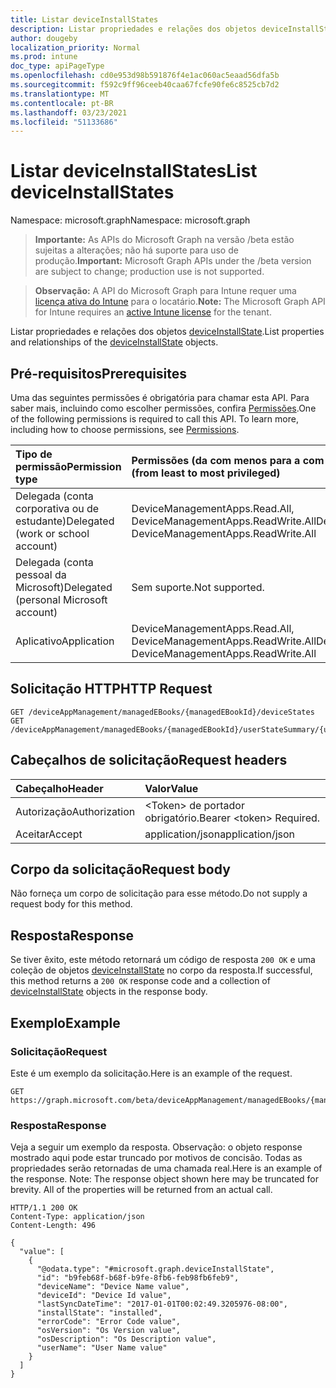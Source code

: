 ```yaml
---
title: Listar deviceInstallStates
description: Listar propriedades e relações dos objetos deviceInstallState.
author: dougeby
localization_priority: Normal
ms.prod: intune
doc_type: apiPageType
ms.openlocfilehash: cd0e953d98b591876f4e1ac060ac5eaad56dfa5b
ms.sourcegitcommit: f592c9ff96ceeb40caa67fcfe90fe6c8525cb7d2
ms.translationtype: MT
ms.contentlocale: pt-BR
ms.lasthandoff: 03/23/2021
ms.locfileid: "51133686"
---
```

# <a name="list-deviceinstallstates"></a><span data-ttu-id="bc939-103">Listar deviceInstallStates</span><span class="sxs-lookup"><span data-stu-id="bc939-103">List deviceInstallStates</span></span>

<span data-ttu-id="bc939-104">Namespace: microsoft.graph</span><span class="sxs-lookup"><span data-stu-id="bc939-104">Namespace: microsoft.graph</span></span>

> <span data-ttu-id="bc939-105">**Importante:** As APIs do Microsoft Graph na versão /beta estão sujeitas a alterações; não há suporte para uso de produção.</span><span class="sxs-lookup"><span data-stu-id="bc939-105">**Important:** Microsoft Graph APIs under the /beta version are subject to change; production use is not supported.</span></span>

> <span data-ttu-id="bc939-106">**Observação:** A API do Microsoft Graph para Intune requer uma [licença ativa do Intune](https://go.microsoft.com/fwlink/?linkid=839381) para o locatário.</span><span class="sxs-lookup"><span data-stu-id="bc939-106">**Note:** The Microsoft Graph API for Intune requires an [active Intune license](https://go.microsoft.com/fwlink/?linkid=839381) for the tenant.</span></span>

<span data-ttu-id="bc939-107">Listar propriedades e relações dos objetos [deviceInstallState](../resources/intune-books-deviceinstallstate.md).</span><span class="sxs-lookup"><span data-stu-id="bc939-107">List properties and relationships of the [deviceInstallState](../resources/intune-books-deviceinstallstate.md) objects.</span></span>

## <a name="prerequisites"></a><span data-ttu-id="bc939-108">Pré-requisitos</span><span class="sxs-lookup"><span data-stu-id="bc939-108">Prerequisites</span></span>
<span data-ttu-id="bc939-p101">Uma das seguintes permissões é obrigatória para chamar esta API. Para saber mais, incluindo como escolher permissões, confira [Permissões](/graph/permissions-reference).</span><span class="sxs-lookup"><span data-stu-id="bc939-p101">One of the following permissions is required to call this API. To learn more, including how to choose permissions, see [Permissions](/graph/permissions-reference).</span></span>

|<span data-ttu-id="bc939-111">Tipo de permissão</span><span class="sxs-lookup"><span data-stu-id="bc939-111">Permission type</span></span>|<span data-ttu-id="bc939-112">Permissões (da com menos para a com mais privilégios)</span><span class="sxs-lookup"><span data-stu-id="bc939-112">Permissions (from least to most privileged)</span></span>|
|:---|:---|
|<span data-ttu-id="bc939-113">Delegada (conta corporativa ou de estudante)</span><span class="sxs-lookup"><span data-stu-id="bc939-113">Delegated (work or school account)</span></span>|<span data-ttu-id="bc939-114">DeviceManagementApps.Read.All, DeviceManagementApps.ReadWrite.All</span><span class="sxs-lookup"><span data-stu-id="bc939-114">DeviceManagementApps.Read.All, DeviceManagementApps.ReadWrite.All</span></span>|
|<span data-ttu-id="bc939-115">Delegada (conta pessoal da Microsoft)</span><span class="sxs-lookup"><span data-stu-id="bc939-115">Delegated (personal Microsoft account)</span></span>|<span data-ttu-id="bc939-116">Sem suporte.</span><span class="sxs-lookup"><span data-stu-id="bc939-116">Not supported.</span></span>|
|<span data-ttu-id="bc939-117">Aplicativo</span><span class="sxs-lookup"><span data-stu-id="bc939-117">Application</span></span>|<span data-ttu-id="bc939-118">DeviceManagementApps.Read.All, DeviceManagementApps.ReadWrite.All</span><span class="sxs-lookup"><span data-stu-id="bc939-118">DeviceManagementApps.Read.All, DeviceManagementApps.ReadWrite.All</span></span>|

## <a name="http-request"></a><span data-ttu-id="bc939-119">Solicitação HTTP</span><span class="sxs-lookup"><span data-stu-id="bc939-119">HTTP Request</span></span>
<!-- {
  "blockType": "ignored"
}
-->
``` http
GET /deviceAppManagement/managedEBooks/{managedEBookId}/deviceStates
GET /deviceAppManagement/managedEBooks/{managedEBookId}/userStateSummary/{userInstallStateSummaryId}/deviceStates
```

## <a name="request-headers"></a><span data-ttu-id="bc939-120">Cabeçalhos de solicitação</span><span class="sxs-lookup"><span data-stu-id="bc939-120">Request headers</span></span>
|<span data-ttu-id="bc939-121">Cabeçalho</span><span class="sxs-lookup"><span data-stu-id="bc939-121">Header</span></span>|<span data-ttu-id="bc939-122">Valor</span><span class="sxs-lookup"><span data-stu-id="bc939-122">Value</span></span>|
|:---|:---|
|<span data-ttu-id="bc939-123">Autorização</span><span class="sxs-lookup"><span data-stu-id="bc939-123">Authorization</span></span>|<span data-ttu-id="bc939-124">&lt;Token&gt; de portador obrigatório.</span><span class="sxs-lookup"><span data-stu-id="bc939-124">Bearer &lt;token&gt; Required.</span></span>|
|<span data-ttu-id="bc939-125">Aceitar</span><span class="sxs-lookup"><span data-stu-id="bc939-125">Accept</span></span>|<span data-ttu-id="bc939-126">application/json</span><span class="sxs-lookup"><span data-stu-id="bc939-126">application/json</span></span>|

## <a name="request-body"></a><span data-ttu-id="bc939-127">Corpo da solicitação</span><span class="sxs-lookup"><span data-stu-id="bc939-127">Request body</span></span>
<span data-ttu-id="bc939-128">Não forneça um corpo de solicitação para esse método.</span><span class="sxs-lookup"><span data-stu-id="bc939-128">Do not supply a request body for this method.</span></span>

## <a name="response"></a><span data-ttu-id="bc939-129">Resposta</span><span class="sxs-lookup"><span data-stu-id="bc939-129">Response</span></span>
<span data-ttu-id="bc939-130">Se tiver êxito, este método retornará um código de resposta `200 OK` e uma coleção de objetos [deviceInstallState](../resources/intune-books-deviceinstallstate.md) no corpo da resposta.</span><span class="sxs-lookup"><span data-stu-id="bc939-130">If successful, this method returns a `200 OK` response code and a collection of [deviceInstallState](../resources/intune-books-deviceinstallstate.md) objects in the response body.</span></span>

## <a name="example"></a><span data-ttu-id="bc939-131">Exemplo</span><span class="sxs-lookup"><span data-stu-id="bc939-131">Example</span></span>

### <a name="request"></a><span data-ttu-id="bc939-132">Solicitação</span><span class="sxs-lookup"><span data-stu-id="bc939-132">Request</span></span>
<span data-ttu-id="bc939-133">Este é um exemplo da solicitação.</span><span class="sxs-lookup"><span data-stu-id="bc939-133">Here is an example of the request.</span></span>
``` http
GET https://graph.microsoft.com/beta/deviceAppManagement/managedEBooks/{managedEBookId}/deviceStates
```

### <a name="response"></a><span data-ttu-id="bc939-134">Resposta</span><span class="sxs-lookup"><span data-stu-id="bc939-134">Response</span></span>
<span data-ttu-id="bc939-p102">Veja a seguir um exemplo da resposta. Observação: o objeto response mostrado aqui pode estar truncado por motivos de concisão. Todas as propriedades serão retornadas de uma chamada real.</span><span class="sxs-lookup"><span data-stu-id="bc939-p102">Here is an example of the response. Note: The response object shown here may be truncated for brevity. All of the properties will be returned from an actual call.</span></span>
``` http
HTTP/1.1 200 OK
Content-Type: application/json
Content-Length: 496

{
  "value": [
    {
      "@odata.type": "#microsoft.graph.deviceInstallState",
      "id": "b9feb68f-b68f-b9fe-8fb6-feb98fb6feb9",
      "deviceName": "Device Name value",
      "deviceId": "Device Id value",
      "lastSyncDateTime": "2017-01-01T00:02:49.3205976-08:00",
      "installState": "installed",
      "errorCode": "Error Code value",
      "osVersion": "Os Version value",
      "osDescription": "Os Description value",
      "userName": "User Name value"
    }
  ]
}
```




